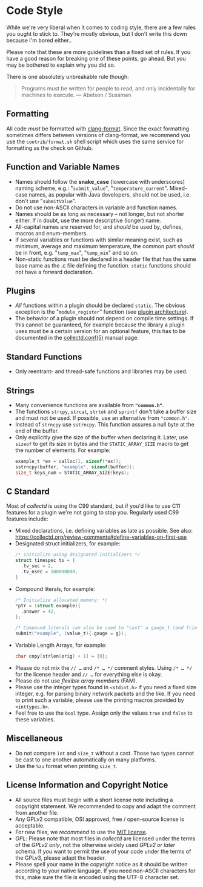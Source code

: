 # Code Style
While we're very liberal when it comes to coding style, there are a few rules you ought to stick to. They're mostly obvious, but I don't write this down because I'm bored either..

Please note that these are more guidelines than a fixed set of rules. If you have a good reason for breaking one of these points, go ahead. But you may be bothered to explain why you did so.

There is one absolutely unbreakable rule though:
> Programs must be written for people to read, and only incidentally for machines to execute.
— Abelson / Sussman

## Formatting
All code *must* be formatted with [clang-format](https://clang.llvm.org/docs/ClangFormat.html). Since the exact formatting sometimes differs between versions of clang-format, we recommend you use the `contrib/format.sh` shell script which uses the same service for formatting as the check on Github.

## Function and Variable Names
* Names should follow the **snake_case** (lowercase with underscores) naming scheme, e.g.: "`submit_value`", "`temperature_current`". Mixed-case names, as popular with Java developers, should not be used, i.e. don't use "`submitValue`".
* Do not use non-ASCII characters in variable and function names.
* Names should be as long as necessary – not longer, but not shorter either. If in doubt, use the more descriptive (longer) name.
* All-capital names are reserved for, and *should* be used by, defines, macros and enum-members.
* If several variables or functions with similar meaning exist, such as minimum, average and maximum temperature, the common part *should* be in front, e.g. "`temp_max`", "`temp_min`" and so on.
* Non-static functions must be declared in a header file that has the same base name as the .c file defining the function. `static` functions should not have a forward declaration.

## Plugins
* *All* functions within a plugin should be declared `static`. The obvious exception is the "`module_register`" function (see [plugin architecture](https://collectd.org/wiki/index.php/Plugin_architecture)).
* The behavior of a plugin should not depend on compile time settings. If this cannot be guaranteed, for example because the library a plugin uses must be a certain version for an optional feature, this has to be documented in the [collectd.conf(5)](https://collectd.org/documentation/manpages/collectd.conf.5.shtml) manual page.

## Standard Functions
* Only reentrant- and thread-safe functions and libraries may be used.

## Strings
* Many convenience functions are available from **`"common.h"`**.
* The functions `strcpy`, `strcat`, `strtok` and `sprintf` don't take a buffer size and must not be used. If possible, use an alternative from `"common.h"`.
* Instead of `strncpy` use `sstrncpy`. This function assures a null byte at the end of the buffer.
* Only explicitly give the size of the buffer when declaring it. Later, use `sizeof` to get its size in bytes and the `STATIC_ARRAY_SIZE` macro to get the number of elements. For example:
   ```c
   example_t *ex = calloc(1, sizeof(*ex));
   sstrncpy(buffer, "example", sizeof(buffer));
   size_t keys_num = STATIC_ARRAY_SIZE(keys);
   ```

## C Standard
Most of *collectd* is using the C99 standard, but if you'd like to use C11 features for a plugin we're not going to stop you. Regularly used C99 features include:
* Mixed declarations, i.e. defining variables as late as possible. See also: https://collectd.org/review-comments#define-variables-on-first-use
* Designated struct initializers, for example:
   ```c
   /* initialize using designated initializers */
   struct timespec ts = {
     .tv_sec = 2,
     .tv_nsec = 500000000,
   }
   ```
*  Compound literals, for example:
   ```c
   /* Initialize allocated memory: */
   *ptr = (struct example){
     .answer = 42,
   };

   /* Compound literals can also be used to "cast" a gauge_t (and friends) to a value_t: */
   submit("example", (value_t){.gauge = g});
   ```
*  Variable Length Arrays, for example:
   ```c
   char copy[strlen(orig) + 1] = {0};
   ```
* Please do not mix the `// …` and `/* … */` comment styles. Using `/* … */` for the license header and `// …` for everything else is okay.
* Please do not use *flexible array members* (FAM).
* Please use the integer types found in `<stdint.h>` if you need a fixed size integer, e.g. for parsing binary network packets and the like. If you need to print such a variable, please use the printing macros provided by `<inttypes.h>`.
* Feel free to use the `bool` type. Assign only the values `true` and `false` to these variables.

## Miscellaneous
* Do not compare `int` and `size_t` without a cast. Those two types cannot be cast to one another automatically on many platforms.
* Use the `%zu` format when printing `size_t`.

## License Information and Copyright Notice
* All source files must begin with a short license note including a copyright statement. We recommended to copy and adapt the comment from another file.
* Any GPLv2 compatible, OSI approved, free / open-source license is acceptable.
* For new files, we *recommend* to use the [MIT license](https://collectd.org/wiki/index.php/Category:MIT_License).
* *GPL*: Please note that most files in *collectd* are licensed under the terms of the *GPLv2 only*, not the otherwise widely used *GPLv2 or later* schema. If you want to permit the use of your code under the terms of the GPLv3, please adapt the header.
* Please spell your name in the copyright notice as it should be written according to your native language. If you need non-ASCII characters for this, make sure the file is encoded using the UTF-8 character set.
